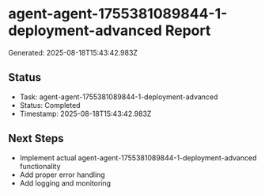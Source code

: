 # agent-agent-1755381089844-1-deployment-advanced Report

Generated: 2025-08-18T15:43:42.983Z

## Status
- Task: agent-agent-1755381089844-1-deployment-advanced
- Status: Completed
- Timestamp: 2025-08-18T15:43:42.983Z

## Next Steps
- Implement actual agent-agent-1755381089844-1-deployment-advanced functionality
- Add proper error handling
- Add logging and monitoring
